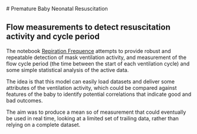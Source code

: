 # Premature Baby Neonatal Resuscitation

## Flow measurements to detect resuscitation activity and cycle period

The notebook [Repiration Frequence](resp_frequency.ipynb) attempts to provide robust and repeatable detection of mask ventilation activity, and measurement of the flow cycle period (the time between the start of each ventilation cycle) and some simple statistical analysis of the active data.

The idea is that this model can easily load datasets and deliver some attributes of the ventilation activity, which could be compared against features of the baby to identify potential correlations that indicate good and bad outcomes.

The aim was to produce a mean so of measurement that could eventually be used in real time, looking at a limited set of trailing data, rather than relying on a complete dataset.
